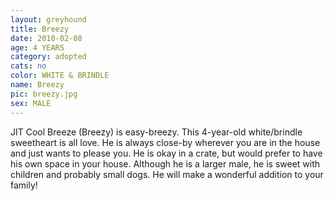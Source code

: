 ```yaml
---
layout: greyhound
title: Breezy
date: 2010-02-08
age: 4 YEARS
category: adopted
cats: no
color: WHITE & BRINDLE
name: Breezy
pic: breezy.jpg
sex: MALE
---
```



JIT Cool Breeze (Breezy) is easy-breezy. This 4-year-old white/brindle sweetheart is all love. He is always close-by
wherever you are in the house and just wants to please you. He is okay in a crate, but would prefer to have his own
space in your house. Although he is a larger male, he is sweet with children and probably small dogs. He will make a
wonderful addition to your family!
